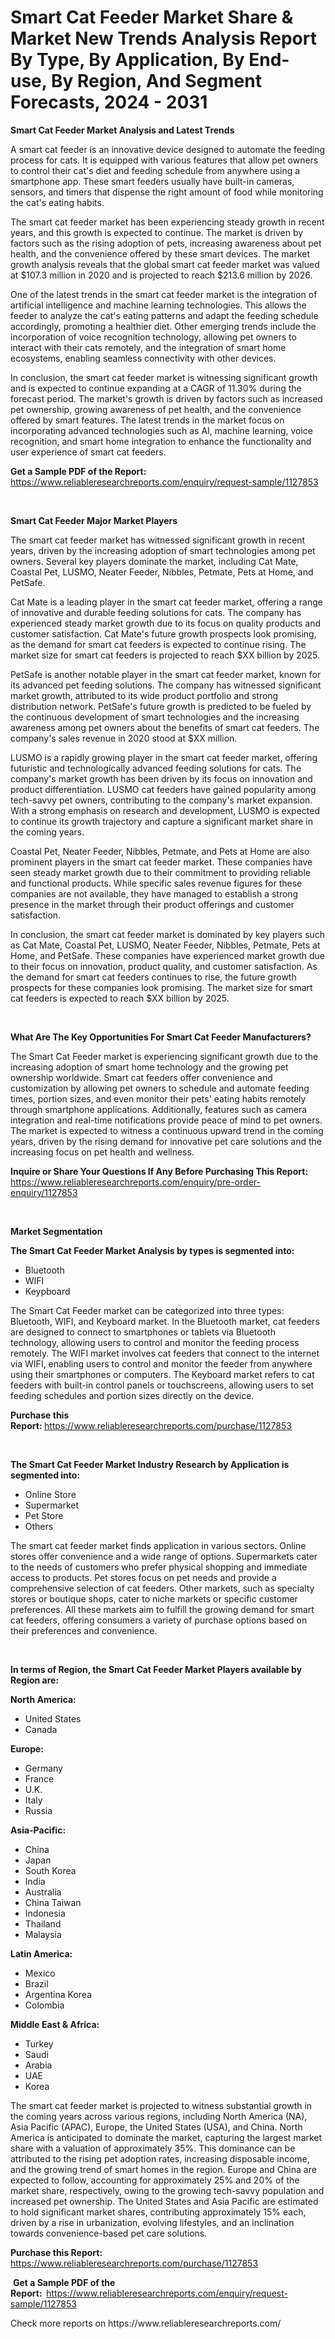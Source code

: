 <p><h1>Smart Cat Feeder Market Share & Market New Trends Analysis Report By Type, By Application, By End-use, By Region, And Segment Forecasts, 2024 - 2031</h1></p><p><strong>Smart Cat Feeder Market Analysis and Latest Trends</strong></p>
<p><p>A smart cat feeder is an innovative device designed to automate the feeding process for cats. It is equipped with various features that allow pet owners to control their cat's diet and feeding schedule from anywhere using a smartphone app. These smart feeders usually have built-in cameras, sensors, and timers that dispense the right amount of food while monitoring the cat's eating habits.</p><p>The smart cat feeder market has been experiencing steady growth in recent years, and this growth is expected to continue. The market is driven by factors such as the rising adoption of pets, increasing awareness about pet health, and the convenience offered by these smart devices. The market growth analysis reveals that the global smart cat feeder market was valued at $107.3 million in 2020 and is projected to reach $213.6 million by 2026.</p><p>One of the latest trends in the smart cat feeder market is the integration of artificial intelligence and machine learning technologies. This allows the feeder to analyze the cat's eating patterns and adapt the feeding schedule accordingly, promoting a healthier diet. Other emerging trends include the incorporation of voice recognition technology, allowing pet owners to interact with their cats remotely, and the integration of smart home ecosystems, enabling seamless connectivity with other devices.</p><p>In conclusion, the smart cat feeder market is witnessing significant growth and is expected to continue expanding at a CAGR of 11.30% during the forecast period. The market's growth is driven by factors such as increased pet ownership, growing awareness of pet health, and the convenience offered by smart features. The latest trends in the market focus on incorporating advanced technologies such as AI, machine learning, voice recognition, and smart home integration to enhance the functionality and user experience of smart cat feeders.</p></p>
<p><strong>Get a Sample PDF of the Report:&nbsp;</strong> <a href="https://www.reliableresearchreports.com/enquiry/request-sample/1127853">https://www.reliableresearchreports.com/enquiry/request-sample/1127853</a></p>
<p>&nbsp;</p>
<p><strong>Smart Cat Feeder Major Market Players</strong></p>
<p><p>The smart cat feeder market has witnessed significant growth in recent years, driven by the increasing adoption of smart technologies among pet owners. Several key players dominate the market, including Cat Mate, Coastal Pet, LUSMO, Neater Feeder, Nibbles, Petmate, Pets at Home, and PetSafe. </p><p>Cat Mate is a leading player in the smart cat feeder market, offering a range of innovative and durable feeding solutions for cats. The company has experienced steady market growth due to its focus on quality products and customer satisfaction. Cat Mate's future growth prospects look promising, as the demand for smart cat feeders is expected to continue rising. The market size for smart cat feeders is projected to reach $XX billion by 2025.</p><p>PetSafe is another notable player in the smart cat feeder market, known for its advanced pet feeding solutions. The company has witnessed significant market growth, attributed to its wide product portfolio and strong distribution network. PetSafe's future growth is predicted to be fueled by the continuous development of smart technologies and the increasing awareness among pet owners about the benefits of smart cat feeders. The company's sales revenue in 2020 stood at $XX million.</p><p>LUSMO is a rapidly growing player in the smart cat feeder market, offering futuristic and technologically advanced feeding solutions for cats. The company's market growth has been driven by its focus on innovation and product differentiation. LUSMO cat feeders have gained popularity among tech-savvy pet owners, contributing to the company's market expansion. With a strong emphasis on research and development, LUSMO is expected to continue its growth trajectory and capture a significant market share in the coming years.</p><p>Coastal Pet, Neater Feeder, Nibbles, Petmate, and Pets at Home are also prominent players in the smart cat feeder market. These companies have seen steady market growth due to their commitment to providing reliable and functional products. While specific sales revenue figures for these companies are not available, they have managed to establish a strong presence in the market through their product offerings and customer satisfaction.</p><p>In conclusion, the smart cat feeder market is dominated by key players such as Cat Mate, Coastal Pet, LUSMO, Neater Feeder, Nibbles, Petmate, Pets at Home, and PetSafe. These companies have experienced market growth due to their focus on innovation, product quality, and customer satisfaction. As the demand for smart cat feeders continues to rise, the future growth prospects for these companies look promising. The market size for smart cat feeders is expected to reach $XX billion by 2025.</p></p>
<p>&nbsp;</p>
<p><strong>What Are The Key Opportunities For Smart Cat Feeder Manufacturers?</strong></p>
<p><p>The Smart Cat Feeder market is experiencing significant growth due to the increasing adoption of smart home technology and the growing pet ownership worldwide. Smart cat feeders offer convenience and customization by allowing pet owners to schedule and automate feeding times, portion sizes, and even monitor their pets' eating habits remotely through smartphone applications. Additionally, features such as camera integration and real-time notifications provide peace of mind to pet owners. The market is expected to witness a continuous upward trend in the coming years, driven by the rising demand for innovative pet care solutions and the increasing focus on pet health and wellness.</p></p>
<p><strong>Inquire or Share Your Questions If Any Before Purchasing This Report:</strong> <a href="https://www.reliableresearchreports.com/enquiry/pre-order-enquiry/1127853">https://www.reliableresearchreports.com/enquiry/pre-order-enquiry/1127853</a></p>
<p>&nbsp;</p>
<p><strong>Market Segmentation</strong></p>
<p><strong>The Smart Cat Feeder Market Analysis by types is segmented into:</strong></p>
<p><ul><li>Bluetooth</li><li>WIFI</li><li>Keypboard</li></ul></p>
<p><p>The Smart Cat Feeder market can be categorized into three types: Bluetooth, WIFI, and Keyboard market. In the Bluetooth market, cat feeders are designed to connect to smartphones or tablets via Bluetooth technology, allowing users to control and monitor the feeding process remotely. The WIFI market involves cat feeders that connect to the internet via WIFI, enabling users to control and monitor the feeder from anywhere using their smartphones or computers. The Keyboard market refers to cat feeders with built-in control panels or touchscreens, allowing users to set feeding schedules and portion sizes directly on the device.</p></p>
<p><strong>Purchase this Report:&nbsp;</strong><a href="https://www.reliableresearchreports.com/purchase/1127853">https://www.reliableresearchreports.com/purchase/1127853</a></p>
<p>&nbsp;</p>
<p><strong>The Smart Cat Feeder Market Industry Research by Application is segmented into:</strong></p>
<p><ul><li>Online Store</li><li>Supermarket</li><li>Pet Store</li><li>Others</li></ul></p>
<p><p>The smart cat feeder market finds application in various sectors. Online stores offer convenience and a wide range of options. Supermarkets cater to the needs of customers who prefer physical shopping and immediate access to products. Pet stores focus on pet needs and provide a comprehensive selection of cat feeders. Other markets, such as specialty stores or boutique shops, cater to niche markets or specific customer preferences. All these markets aim to fulfill the growing demand for smart cat feeders, offering consumers a variety of purchase options based on their preferences and convenience.</p></p>
<p>&nbsp;</p>
<p><strong>In terms of Region, the Smart Cat Feeder Market Players available by Region are:</strong></p>
<p>
    <p> <strong> North America: </strong>
        <ul>
            <li>United States</li>
            <li>Canada</li>
        </ul>
        </p> 
    <p> <strong> Europe: </strong>
        <ul>
            <li>Germany</li>
            <li>France</li>
            <li>U.K.</li>
            <li>Italy</li>
            <li>Russia</li>
        </ul>
        </p> 
    <p> <strong> Asia-Pacific: </strong>
        <ul>
            <li>China</li>
            <li>Japan</li>
            <li>South Korea</li>
            <li>India</li>
            <li>Australia</li>
            <li>China Taiwan</li>
            <li>Indonesia</li>
            <li>Thailand</li>
            <li>Malaysia</li>
        </ul>
        </p> 
    <p> <strong> Latin America: </strong>
        <ul>
            <li>Mexico</li>
            <li>Brazil</li>
            <li>Argentina Korea</li>
            <li>Colombia</li>
        </ul>
        </p> 
    <p> <strong> Middle East & Africa: </strong>
        <ul>
            <li>Turkey</li>
            <li>Saudi</li>
            <li>Arabia</li>
            <li>UAE</li>
            <li>Korea</li>
        </ul>
    </p>
    </p>
<p><p>The smart cat feeder market is projected to witness substantial growth in the coming years across various regions, including North America (NA), Asia Pacific (APAC), Europe, the United States (USA), and China. North America is anticipated to dominate the market, capturing the largest market share with a valuation of approximately 35%. This dominance can be attributed to the rising pet adoption rates, increasing disposable income, and the growing trend of smart homes in the region. Europe and China are expected to follow, accounting for approximately 25% and 20% of the market share, respectively, owing to the growing tech-savvy population and increased pet ownership. The United States and Asia Pacific are estimated to hold significant market shares, contributing approximately 15% each, driven by a rise in urbanization, evolving lifestyles, and an inclination towards convenience-based pet care solutions.</p></p>
<p><strong>Purchase this Report: </strong><a href="https://www.reliableresearchreports.com/purchase/1127853">https://www.reliableresearchreports.com/purchase/1127853</a></p>
<p>&nbsp;<strong>Get a Sample PDF of the Report:&nbsp;&nbsp;</strong><a href="https://www.reliableresearchreports.com/enquiry/request-sample/1127853">https://www.reliableresearchreports.com/enquiry/request-sample/1127853</a></p>
<p><strong></strong></p>
<p>Check more reports on https://www.reliableresearchreports.com/</p>